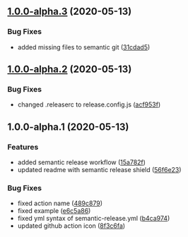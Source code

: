 ## [1.0.0-alpha.3](https://github.com/narrowspark/template-sync-action/compare/v1.0.0-alpha.2...v1.0.0-alpha.3) (2020-05-13)


### Bug Fixes

* added missing files to semantic git ([31cdad5](https://github.com/narrowspark/template-sync-action/commit/31cdad5ce851c220a47d8822e1b2bcf14410573f))

## [1.0.0-alpha.2](https://github.com/narrowspark/template-sync-action/compare/v1.0.0-alpha.1...v1.0.0-alpha.2) (2020-05-13)


### Bug Fixes

* changed .releaserc to release.config.js ([acf953f](https://github.com/narrowspark/template-sync-action/commit/acf953f5b2d8f9ea6fbc0c4c17a54198a36c996f))

## 1.0.0-alpha.1 (2020-05-13)


### Features

* added semantic release workflow ([15a782f](https://github.com/narrowspark/template-sync-action/commit/15a782f148dfa76b38dd39a1dafa10d4f7396ba7))
* updated readme with semantic release shield ([56f6e23](https://github.com/narrowspark/template-sync-action/commit/56f6e23039ec2232887d67c3adf183703d6d6b48))


### Bug Fixes

* fixed action name ([489c879](https://github.com/narrowspark/template-sync-action/commit/489c8795bf0fb0093cef1eb180d1630a8ca86cc2))
* fixed example ([e6c5a86](https://github.com/narrowspark/template-sync-action/commit/e6c5a866c5da6c6bf14ceafda87909694ef7cde7))
* fixed yml syntax of semantic-release.yml ([b4ca974](https://github.com/narrowspark/template-sync-action/commit/b4ca974560c4c89c4ae474691b7bab2d34e14a96))
* updated github action icon ([8f3c6fa](https://github.com/narrowspark/template-sync-action/commit/8f3c6fadee077a9c52d24b8732ea1d4ba1299cdf))

